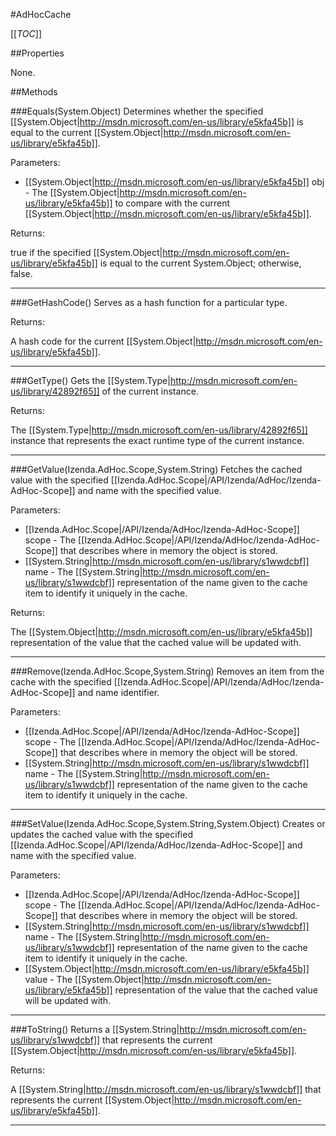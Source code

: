 #AdHocCache

[[_TOC_]]

##Properties

None.


##Methods

###Equals(System.Object)
Determines whether the specified [[System.Object|http://msdn.microsoft.com/en-us/library/e5kfa45b]] is equal to the current [[System.Object|http://msdn.microsoft.com/en-us/library/e5kfa45b]].

Parameters: 

* [[System.Object|http://msdn.microsoft.com/en-us/library/e5kfa45b]] obj  - The [[System.Object|http://msdn.microsoft.com/en-us/library/e5kfa45b]] to compare with the current [[System.Object|http://msdn.microsoft.com/en-us/library/e5kfa45b]].





Returns:

true if the specified [[System.Object|http://msdn.microsoft.com/en-us/library/e5kfa45b]] is equal to the current System.Object; otherwise, false.


---


###GetHashCode()
 Serves as a hash function for a particular type.  





Returns:

A hash code for the current [[System.Object|http://msdn.microsoft.com/en-us/library/e5kfa45b]].


---


###GetType()
Gets the [[System.Type|http://msdn.microsoft.com/en-us/library/42892f65]] of the current instance.





Returns:

The [[System.Type|http://msdn.microsoft.com/en-us/library/42892f65]] instance that represents the exact runtime type of the current instance.


---


###GetValue(Izenda.AdHoc.Scope,System.String)
Fetches the cached value with the specified [[Izenda.AdHoc.Scope|/API/Izenda/AdHoc/Izenda-AdHoc-Scope]] and name with the specified value.

Parameters: 

* [[Izenda.AdHoc.Scope|/API/Izenda/AdHoc/Izenda-AdHoc-Scope]] scope  - The [[Izenda.AdHoc.Scope|/API/Izenda/AdHoc/Izenda-AdHoc-Scope]] that describes where in memory the object is stored.
* [[System.String|http://msdn.microsoft.com/en-us/library/s1wwdcbf]] name  - The [[System.String|http://msdn.microsoft.com/en-us/library/s1wwdcbf]] representation of the name given to the cache item to identify it uniquely in the cache.





Returns:

The [[System.Object|http://msdn.microsoft.com/en-us/library/e5kfa45b]] representation of the value that the cached value will be updated with.


---


###Remove(Izenda.AdHoc.Scope,System.String)
Removes an item from the cache with the specified [[Izenda.AdHoc.Scope|/API/Izenda/AdHoc/Izenda-AdHoc-Scope]] and name identifier.

Parameters: 

* [[Izenda.AdHoc.Scope|/API/Izenda/AdHoc/Izenda-AdHoc-Scope]] scope  - The [[Izenda.AdHoc.Scope|/API/Izenda/AdHoc/Izenda-AdHoc-Scope]] that describes where in memory the object will be stored.
* [[System.String|http://msdn.microsoft.com/en-us/library/s1wwdcbf]] name  - The [[System.String|http://msdn.microsoft.com/en-us/library/s1wwdcbf]] representation of the name given to the cache item to identify it uniquely in the cache.






---


###SetValue(Izenda.AdHoc.Scope,System.String,System.Object)
Creates or updates the cached value with the specified [[Izenda.AdHoc.Scope|/API/Izenda/AdHoc/Izenda-AdHoc-Scope]] and name with the specified value.

Parameters: 

* [[Izenda.AdHoc.Scope|/API/Izenda/AdHoc/Izenda-AdHoc-Scope]] scope  - The [[Izenda.AdHoc.Scope|/API/Izenda/AdHoc/Izenda-AdHoc-Scope]] that describes where in memory the object will be stored.
* [[System.String|http://msdn.microsoft.com/en-us/library/s1wwdcbf]] name  - The [[System.String|http://msdn.microsoft.com/en-us/library/s1wwdcbf]] representation of the name given to the cache item to identify it uniquely in the cache.
* [[System.Object|http://msdn.microsoft.com/en-us/library/e5kfa45b]] value  - The [[System.Object|http://msdn.microsoft.com/en-us/library/e5kfa45b]] representation of the value that the cached value will be updated with.






---


###ToString()
Returns a [[System.String|http://msdn.microsoft.com/en-us/library/s1wwdcbf]] that represents the current [[System.Object|http://msdn.microsoft.com/en-us/library/e5kfa45b]].





Returns:

A [[System.String|http://msdn.microsoft.com/en-us/library/s1wwdcbf]] that represents the current [[System.Object|http://msdn.microsoft.com/en-us/library/e5kfa45b]].


---


